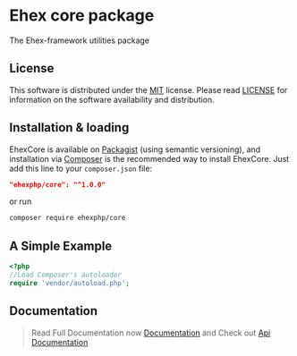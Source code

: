 # Ehex core package
The Ehex-framework utilities package

## License
This software is distributed under the [MIT](https://opensource.org/license/mit/) license. Please read [LICENSE](https://github.com/ehexphp/core/blob/main/LICENSE) for information on the software availability and distribution.

## Installation & loading
EhexCore is available on [Packagist](https://packagist.org/packages/ehexphp/core) (using semantic versioning), and installation via [Composer](https://getcomposer.org) is the recommended way to install EhexCore. Just add this line to your `composer.json` file:

```json
"ehexphp/core": "^1.0.0"
```

or run

```sh
composer require ehexphp/core
```

## A Simple Example

```php
<?php
//Load Composer's autoloader
require 'vendor/autoload.php';
```

## Documentation
> Read Full Documentation now  [Documentation](https://ehexphp.github.io/ehex-docs/#/)  and Check out  [Api Documentation](https://ehexphp.github.io/ehex-docs-api/ ':include :type=iframe width=100% height=800px')


